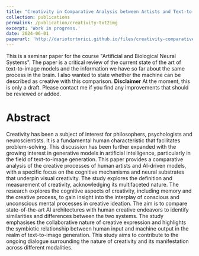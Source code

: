 ```yaml
---
title: "Creativity in Comparative Analysis between Artists and Text-to-Images"
collection: publications
permalink: /publication/creativity-txt2img
excerpt: 'Work in progress.'
date: 2024-06-01
paperurl: 'http://dariotortorici.github.io/files/creativity-comparative-analysis.pdf'
---
```


This is a seminar paper for the course "Artificial and Biological Neural Systems". The paper is a critical review of the current state of the art of text-to-image models and the information we have so far about the same process in the brain. I also wanted to state whether the machine can be described as creative with this comparison.
**Disclaimer** At the moment, this is only a draft. Please contact me if you find any improvements that should be reviewed or added. 

# Abstract
Creativity has been a subject of interest for philosophers, psychologists and neuroscientists.
It is a fundamental human characteristic that facilitates problem-solving. This discussion has
been further expanded with the growing interest in generative models in artificial intelligence,
particularly in the field of text-to-image generation. This paper provides a comparative analysis
of the creative processes of human artists and AI-driven models, with a specific focus on the
cognitive mechanisms and neural substrates that underpin visual creativity. The study explores
the definition and measurement of creativity, acknowledging its multifaceted nature. The research
explores the cognitive aspects of creativity, including memory and the creative process, to gain
insight into the interplay of conscious and unconscious mental processes in creative ideation. The
aim is to compare state-of-the-art AI architectures with human creative endeavors to identify
similarities and differences between the two systems. The study emphasises the collaborative
nature of creative expression and highlights the symbiotic relationship between human input
and machine output in the realm of text-to-image generation. This study aims to contribute to
the ongoing dialogue surrounding the nature of creativity and its manifestation across different
modalities.

